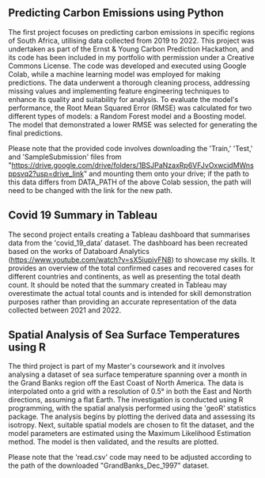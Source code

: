 ## Predicting Carbon Emissions using Python
The first project focuses on predicting carbon emissions in specific regions of South Africa, utilising data collected from 2019 to 2022. This project was undertaken as part of the Ernst & Young Carbon Prediction Hackathon, and its code has been included in my portfolio with permission under a Creative Commons License. The code was developed and executed using Google Colab, while a machine learning model was employed for making predictions. The data underwent a thorough cleaning process, addressing missing values and implementing feature engineering techniques to enhance its quality and suitability for analysis. To evaluate the model's performance, the Root Mean Squared Error (RMSE) was calculated for two different types of models: a Random Forest model and a Boosting model. The model that demonstrated a lower RMSE was selected for generating the final predictions.

Please note that the provided code involves downloading the 'Train,' 'Test,' and 'SampleSubmission' files from "https://drive.google.com/drive/folders/1BSJPaNzaxRp6VFJvOxwcjdMWnsppsvq2?usp=drive_link" and mounting them onto your drive; if the path to this data differs from DATA_PATH of the above Colab session, the path will need to be changed with the link for the new path.

## Covid 19 Summary in Tableau
The second project entails creating a Tableau dashboard that summarises data from the 'covid_19_data' dataset. The dashboard has been recreated based on the works of Databoard Analytics (https://www.youtube.com/watch?v=sX5iupivFN8) to showcase my skills. It provides an overview of the total confirmed cases and recovered cases for different countries and continents, as well as presenting the total death count. It should be noted that the summary created in Tableau may overestimate the actual total counts and is intended for skill demonstration purposes rather than providing an accurate representation of the data collected between 2021 and 2022.

## Spatial Analysis of Sea Surface Temperatures using R
The third project is part of my Master's coursework and it involves analysing a dataset of sea surface temperature spanning over a month in the Grand Banks region off the East Coast of North America. The data is interpolated onto a grid with a resolution of 0.5° in both the East and North directions, assuming a flat Earth. The investigation is conducted using R programming, with the spatial analysis performed using the 'geoR' statistics package. The analysis begins by plotting the derived data and assessing its isotropy. Next, suitable spatial models are chosen to fit the dataset, and the model parameters are estimated using the Maximum Likelihood Estimation method. The model is then validated, and the results are plotted.

Please note that the 'read.csv' code may need to be adjusted according to the path of the downloaded "GrandBanks_Dec_1997" dataset.




